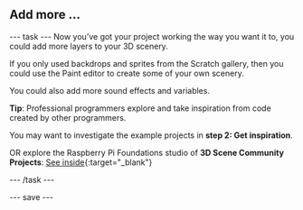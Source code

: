 ## Add more ...

--- task ---
Now you’ve got your project working the way you want it to, you could add more layers to your 3D scenery.

If you only used backdrops and sprites from the Scratch gallery, then you could use the Paint editor to create some of your own scenery. 

You could also add more sound effects and variables.

**Tip**: Professional programmers explore and take inspiration from code created by other programmers.

You may want to investigate the example projects in **step 2: Get inspiration**.

OR explore the Raspberry Pi Foundations studio of **3D Scene Community Projects**: [See inside](https://scratch.mit.edu/projects/28115978//editor){:target="_blank"}


--- /task ---

--- save ---

